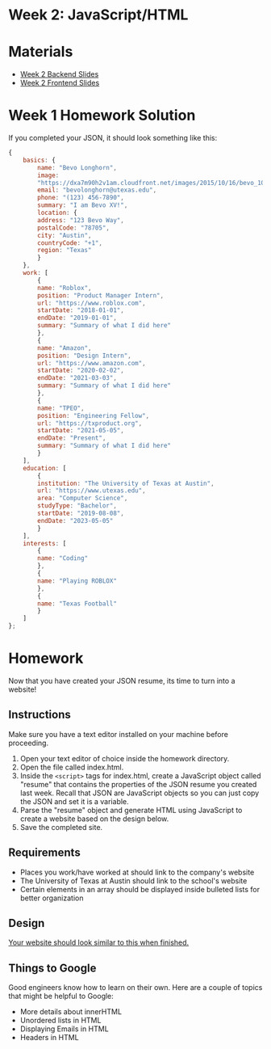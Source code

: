# Week 2: JavaScript/HTML

# Materials
- [Week 2 Backend Slides](https://docs.google.com/presentation/d/1iWpmcWsE_4FNhXOm_S3NdeY6LhCJPQzBGlF2mD209fI/edit?usp=sharing)
- [Week 2 Frontend Slides](https://docs.google.com/presentation/d/15j7x4ntl4oOBNhMBU-414OtuOtrq5x4vNE4pYTciknQ/edit?usp=sharing)

# Week 1 Homework Solution
If you completed your JSON, it should look something like this:
```javascript
{
    basics: {
        name: "Bevo Longhorn",
        image:
        "https://dxa7m90h2v1am.cloudfront.net/images/2015/10/16/bevo_1000.jpg",
        email: "bevolonghorn@utexas.edu",
        phone: "(123) 456-7890",
        summary: "I am Bevo XV!",
        location: {
        address: "123 Bevo Way",
        postalCode: "78705",
        city: "Austin",
        countryCode: "+1",
        region: "Texas"
        }
    },
    work: [
        {
        name: "Roblox",
        position: "Product Manager Intern",
        url: "https://www.roblox.com",
        startDate: "2018-01-01",
        endDate: "2019-01-01",
        summary: "Summary of what I did here"
        },
        {
        name: "Amazon",
        position: "Design Intern",
        url: "https://www.amazon.com",
        startDate: "2020-02-02",
        endDate: "2021-03-03",
        summary: "Summary of what I did here"
        },
        {
        name: "TPEO",
        position: "Engineering Fellow",
        url: "https://txproduct.org",
        startDate: "2021-05-05",
        endDate: "Present",
        summary: "Summary of what I did here"
        }
    ],
    education: [
        {
        institution: "The University of Texas at Austin",
        url: "https://www.utexas.edu",
        area: "Computer Science",
        studyType: "Bachelor",
        startDate: "2019-08-08",
        endDate: "2023-05-05"
        }
    ],
    interests: [
        {
        name: "Coding"
        },
        {
        name: "Playing ROBLOX"
        },
        {
        name: "Texas Football"
        }
    ]
};
```

# Homework
Now that you have created your JSON resume, its time to turn into a website! 

## Instructions
Make sure you have a text editor installed on your machine before proceeding. 
1. Open your text editor of choice inside the homework directory.
2. Open the file called index.html.
4. Inside the `<script>` tags for index.html, create a JavaScript object called "resume" that contains the properties of the JSON resume you created last week. Recall that JSON are JavaScript objects so you can just copy the JSON and set it is a variable. 
3. Parse the "resume" object and generate HTML using JavaScript to create a website based on the design below.
4. Save the completed site.

## Requirements
- Places you work/have worked at should link to the company's website
- The University of Texas at Austin should link to the school's website
- Certain elements in an array should be displayed inside bulleted lists for better organization

## Design
[Your website should look similar to this when finished.](https://www.figma.com/file/6fc92eAV2G17uSPh4jlnh3/JSON-Resume?node-id=2%3A2)

## Things to Google
Good engineers know how to learn on their own. Here are a couple of topics that might be helpful to Google:
- More details about innerHTML
- Unordered lists in HTML
- Displaying Emails in HTML
- Headers in HTML
